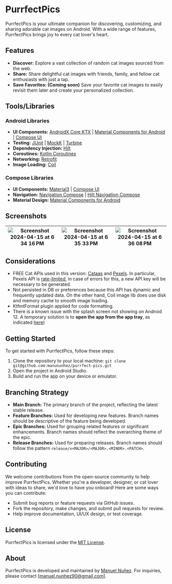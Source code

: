 # PurrfectPics

PurrfectPics is your ultimate companion for discovering, customizing, and sharing adorable cat
images on Android. With a wide range of features, PurrfectPics brings joy to every cat lover's
heart.

## Features

- **Discover:** Explore a vast collection of random cat images sourced from the web.
- **Share:** Share delightful cat images with friends, family, and fellow cat enthusiasts with just
  a tap.
- **Save Favorites: (Coming soon)** Save your favorite cat images to easily revisit them later and
  create your personalized collection.

## Tools/Libraries

### Android Libraries

- **UI Components:** [AndroidX Core KTX](https://developer.android.com/jetpack/androidx/releases/core) | [Material Components for Android](https://github.com/material-components/material-components-android) | [Compose UI](https://developer.android.com/jetpack/androidx/releases/compose-ui)
- **Testing:** [JUnit](https://junit.org/junit5/) | [MockK](https://mockk.io/) | [Turbine](https://github.com/cashapp/turbine)
- **Dependency Injection:** [Hilt](https://developer.android.com/training/dependency-injection/hilt-android)
- **Coroutines:** [Kotlin Coroutines](https://kotlinlang.org/docs/coroutines-overview.html)
- **Networking:** [Retrofit](https://square.github.io/retrofit/)
- **Image Loading:** [Coil](https://coil-kt.github.io/coil/)

### Compose Libraries

- **UI Components:**  [Material3](https://developer.android.com/jetpack/androidx/releases/compose-material3) | [Compose UI](https://developer.android.com/jetpack/androidx/releases/compose-ui)
- **Navigation:** [Navigation Compose](https://developer.android.com/jetpack/androidx/releases/navigation) | [Hilt Navigation Compose](https://developer.android.com/training/dependency-injection/hilt-android#navigation-compose)
- **Material Design:** [Material Components for Android](https://github.com/material-components/material-components-android)

## Screenshots

| ![Screenshot 2024-04-15 at 6 34 16 PM](https://github.com/manununhez/purrfect-pics/assets/5048531/a8024c0c-e31f-4189-b268-1167048658ad) | ![Screenshot 2024-04-15 at 6 35 33 PM](https://github.com/manununhez/purrfect-pics/assets/5048531/1a72c5ea-ee22-4470-8e98-6215ebb86924) | ![Screenshot 2024-04-15 at 6 36 08 PM](https://github.com/manununhez/purrfect-pics/assets/5048531/c31637d7-ddfe-436a-8e16-d27244d638ea) |
|---|---|---|

## Considerations

- FREE Cat APIs used in this version: [Cataas](https://cataas.com/)
  and [Pexels](https://www.pexels.com/). In particular, Pexels API
  is [rate-limited](https://www.pexels.com/api/documentation/#guidelines), in case of errors for
  this, a new API key will be necessary to be generated.
- Not persisted in DB or preferences because this API has dynamic and frequently updated data. On
  the other hand, Coil image lib does use disk and memory cache to smooth image loading.
- KtfmtFormat plugin applied for code formatting.
- There is a known issue with the splash screen not showing on Android 12. A temporary
  solution is to **open the app from the app tray**, as indicated [here](https://stackoverflow.com/questions/69812590/android-12-splash-screen-icon-not-displaying))

## Getting Started

To get started with PurrfectPics, follow these steps:

1. Clone the repository to your local
   machine: `git clone git@github.com:manununhez/purrfect-pics.git`
2. Open the project in Android Studio.
3. Build and run the app on your device or emulator.

## Branching Strategy

- **Main Branch:** The primary branch of the project, reflecting the latest stable release.
- **Feature Branches:** Used for developing new features. Branch names should be descriptive of the
  feature being developed.
- **Epic Branches:** Used for grouping related features or significant enhancements. Branch names
  should reflect the overarching theme of the epic.
- **Release Branches:** Used for preparing releases. Branch names should follow the
  pattern `release/v<MAJOR>/<MAJOR>.<MINOR>.<PATCH>`.

## Contributing

We welcome contributions from the open-source community to help improve PurrfectPics. Whether you're
a developer, designer, or cat lover with ideas to share, we'd love to have you onboard! Here are
some ways you can contribute:

- Submit bug reports or feature requests via GitHub issues.
- Fork the repository, make changes, and submit pull requests for review.
- Help improve documentation, UI/UX design, or test coverage.

## License

PurrfectPics is licensed under the [MIT License](LICENSE).

## About

PurrfectPics is developed and maintained by [Manuel Nuñez](mailto:manuel.nunhez90@gmail.com). For
inquiries, please contact [manuel.nunhez90@gmail.com].
